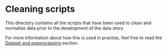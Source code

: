 # Cleaning scripts

This directory contains all the scripts that have been used to clean and
normalize data prior to the development of the data story.

For more information about how this is used in practise, feel free to read the
[Dataset and preprocessing](https://p-adema.github.io/info-vis/docs/dataset-preprocessing.html) section.
